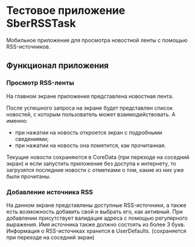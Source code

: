 # Тестовое приложение SberRSSTask
Мобильное приложение для просмотра новостной ленты с помощью RSS-источников.
## Функционал приложения
### Просмотр RSS-ленты
 На главном экране приложения представлена новостная лента. 

После успешного запроса на экране будет представлен список новостей, с которым пользователь может взаимодействовать. А именно:
  - при нажатии на новость откроется экран с подробными сведениями;
  - при нажатии на новость она пометится, как прочитанная.
  
Текущие новости сохраняются в CoreData (при переходе на соседний экран) и если запустить приложение без доступа к интернету, то загрузятся последние новости с отметками о том, какие из них уже были прочитаны.
### Добавление источника RSS
На данном экране представлены доступные RSS-источники, а также есть возможность добавить свой и выбрать его, как активный.
При добавлении присутствует валидация адреса с помощью регулярного выражения. Имя источника также должно состоять из более 3 букв.
Информация о RSS-источнках хранится в UserDefaults. (сохраняется при переходе на соседний экран)



